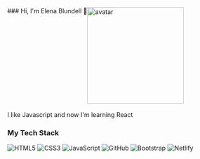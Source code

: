 <div style="display: flex; justify-contect: center;">
  ### Hi, I'm Elena Blundell 👋
  
  <img alt="avatar" width="220px" height="auto"     src="https://github.com/ElenaBlundell/ElenaBlundell/assets/57737705/9351b84f-43cb-4082-9593-15e448f2ce61" />
</div>
<br />
I like Javascript and now I'm learning React
<br />

### My Tech Stack 

![HTML5](https://img.shields.io/badge/-HTML5-000000?style=flat&logo=html5&logoColor=ffffff&labelColor=E34F26)
![CSS3](https://img.shields.io/badge/-CSS3-000000?style=flat&logo=css3&logoColor=ffffff&labelColor=1572B6)
![JavaScript](https://img.shields.io/badge/-JavaScript-000000?style=flat&logo=javascript)
![GitHub](https://img.shields.io/badge/-GitHub-000000?style=flat&logo=github&logoColor=000000&labelColor=ffffff)
![Bootstrap](https://img.shields.io/badge/-Bootstrap-000000?style=flat&logo=bootstrap&logoColor=ffffff&labelColor=563D7C)
![Netlify](https://img.shields.io/badge/-Netlify-000000?style=flat&logo=netlify&labelColor=000000)

